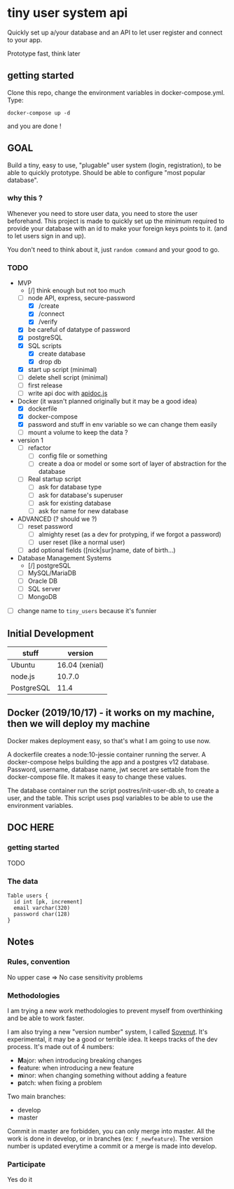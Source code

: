 # tiny user system api

Quickly set up a/your database and an API to let user register and connect to
your app.

Prototype fast, think later

## getting started

Clone this repo, change the environment variables in docker-compose.yml. Type:

    docker-compose up -d

and you are done !

## GOAL

Build a tiny, easy to use, "plugable" user system (login, registration), to be
able to quickly prototype. Should be able to configure "most popular database".

### why this ?

Whenever you need to store user data, you need to store the user beforehand.
This project is made to quickly set up the minimum required to provide your
database with an id to make your foreign keys points to it. (and to let users
sign in and up).

You don't need to think about it, just `random command` and your good to go.

### TODO

* MVP
  * [/] think enough but not too much
  * [ ] node API, express, secure-password
    * [x] /create
    * [x] /connect
    * [x] /verify
  * [x] be careful of datatype of password
  * [x] postgreSQL
  * [x] SQL scripts
    * [x] create database
    * [x] drop db
  * [x] start up script (minimal)
  * [ ] delete shell script (minimal)
  * [ ] first release
  * [ ] write api doc with [apidoc.js](http://apidocjs.com/)
* Docker (it wasn't planned originally but it may be a good idea)
  * [x] dockerfile
  * [x] docker-compose
  * [x] password and stuff in env variable so we can change them easily
  * [ ] mount a volume to keep the data ?
* version 1
  * [ ] refactor
    * [ ] config file or something
    * [ ] create a doa or model or some sort of layer of abstraction for the database
  * [ ] Real startup script
    * [ ] ask for database type
    * [ ] ask for database's superuser
    * [ ] ask for existing database
    * [ ] ask for name for new database
* ADVANCED (? should we ?)
  * [ ] reset password
    * [ ] almighty reset (as a dev for protyping, if we forgot a password)
    * [ ] user reset (like a normal user)
  * [ ] add optional fields ([nick|sur]name, date of birth...)
* Database Management Systems
  * [/] postgreSQL
  * [ ] MySQL/MariaDB
  * [ ] Oracle DB
  * [ ] SQL server
  * [ ] MongoDB
* [ ] change name to `tiny_users` because it's funnier

## Initial Development

| stuff      | version        |
|------------|----------------|
| Ubuntu     | 16.04 (xenial) |
| node.js    | 10.7.0         |
| PostgreSQL | 11.4           |

## Docker (2019/10/17) - it works on my machine, then we will deploy my machine

Docker makes deployment easy, so that's what I am going to use now.

A dockerfile creates a node:10-jessie container running the server.
A docker-compose helps building the app and a postgres v12 database. Password,
username, database name, jwt secret are settable from the docker-compose file.
It makes it easy to change these values.

The database container run the script postres/init-user-db.sh, to create a user,
and the table. This script uses psql variables to be able to use the environment
variables.

## DOC HERE

### getting started

TODO

### The data

```
Table users {
  id int [pk, increment]
  email varchar(320)
  password char(128)
}
```

## Notes

### Rules, convention

No upper case => No case sensitivity problems

### Methodologies

I am trying a new work methodologies to prevent myself from overthinking and be
able to work faster.

I am also trying a new "version number" system, I called [Sovenut](https://github.com/GarreauArthur/sovenut).
It's experimental, it may be a good or terrible idea. It keeps tracks of the
dev process. It's made out of 4 numbers:

* **M**ajor: when introducing breaking changes
* **f**eature: when introducing a new feature
* **m**inor: when changing something without adding a feature
* **p**atch: when fixing a problem

Two main branches:

* develop
* master

Commit in master are forbidden, you can only merge into master. All the work is
done in develop, or in branches (ex: `f_newfeature`). The version number is
updated everytime a commit or a merge is made into develop.

### Participate

Yes do it

